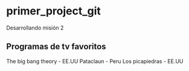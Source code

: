 # primer_project_git
Desarrollando misión 2

## Programas de tv favoritos

The big bang theory - EE.UU
Pataclaun - Peru
Los picapiedras - EE.UU